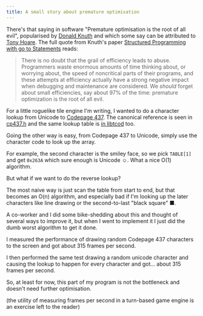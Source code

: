 ```yaml
---
title: A small story about premature optimisation
---
```


There's that saying in software "Premature optimisation is the root of all evil", popularised by [Donald Knuth](https://en.wikipedia.org/wiki/Donald_Knuth) and which some say can be attributed to [Tony Hoare](https://en.wikipedia.org/wiki/Tony_Hoare). The full quote from Knuth's paper [Structured Programming with go to Statements](https://dl.acm.org/doi/10.1145/356635.356640) reads:

> There is no doubt that the grail of efficiency leads to abuse. Programmers waste enormous amounts of time thinking about, or worrying about, the speed of noncritical parts of their programs, and these attempts at efficiency actually have a strong negative impact when debugging and maintenance are considered. We *should* forget about small efficiencies, say about 97% of the time: premature optimization is the root of all evil.

For a little roguelike tile engine I'm writing, I wanted to do a character lookup from Unicode to [Codepage 437](https://en.wikipedia.org/wiki/Code_page_437). The canonical reference is seen in [cp437.h](https://github.com/Journeyman-dev/cp437.h/blob/main/include/cp437.h) and the same lookup table is [in libtcod](https://github.com/libtcod/libtcod/blob/main/src/libtcod/tileset.h) too.

Going the other way is easy, from Codepage 437 to Unicode, simply use the character code to look up the array.

For example, the second character is the smiley face, so we pick `TABLE[1]` and get `0x263A` which sure enough is Unicode &#x263A;. What a nice O(1) algorithm.

But what if we want to do the reverse lookup?

The most naive way is just scan the table from start to end, but that becomes an O(n) algorithm, and especially bad if I'm looking up the later characters like line drawing or the second-to-last "black square" &#x25A0;.

A co-worker and I did some bike-shedding about this and thought of several ways to improve it, but when I went to implement it I just did the dumb worst algorithm to get it done.

I measured the performance of drawing random Codepage 437 characters to the screen and got about 315 frames per second.

I then performed the same test drawing a random unicode character and causing the lookup to happen for every character and got... about 315 frames per second.

So, at least for now, this part of my program is not the bottleneck and doesn't need further optimisation.

(the utility of measuring frames per second in a turn-based game engine is an exercise left to the reader)

